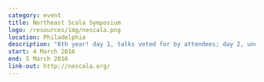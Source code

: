 ```yaml
---
category: event
title: Northeast Scala Symposium
logo: /resources/img/nescala.png
location: Philadelphia
description: "6th year! day 1, talks voted for by attendees; day 2, unconference"
start: 4 March 2016
end: 5 March 2016
link-out: http://nescala.org/
---
```

